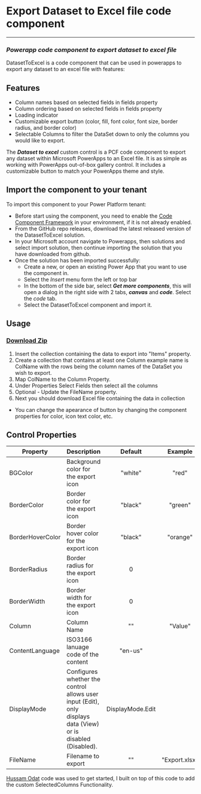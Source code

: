 # Export Dataset to Excel file code component

---

### _Powerapp code component to export dataset to excel file_

DatasetToExcel is a code component that can be used in powerapps to export any dataset to an excel file with features:

## Features

- Column names based on selected fields in fields property
- Column ordering based on selected fields in fields property
- Loading indicator
- Customizable export button (color, fill, font color, font size, border radius, and border color)
- Selectable Columns to filter the DataSet down to only the columns you would like to export.

The **_Dataset to excel_** custom control is a PCF code component to export any dataset within Microsoft PowerApps to an Excel file. It is as simple as working with PowerApps out-of-box gallery control.
It includes a customizable button to match your PowerApps theme and style.

## Import the component to your tenant

To import this component to your Power Platform tenant:

- Before start using the component, you need to enable the [Code Component Framework](https://learn.microsoft.com/en-us/power-apps/developer/component-framework/component-framework-for-canvas-apps) in your environment, if it is not already enabled.
- From the GitHub repo releases, download the latest released version of the DatasetToExcel solution.
- In your Microsoft account navigate to Powerapps, then solutions and select import solution, then continue importing the solution that you have downloaded from github.
- Once the solution has been imported successfully:
  - Create a new, or open an existing Power App that you want to use the component in.
  - Select the _Insert_ menu form the left or top bar
  - In the bottom of the side bar, select **_Get more components_**, this will open a dialog in the right side with 2 tabs, **_canvas_** and **_code_**. Select the _code_ tab.
  - Select the DatasetToExcel component and import it.

## Usage

### [Download Zip](https://github.com/ChrisMcKee1/power-platform-pcf/raw/main/PCF/DatasetToExcel/ExcelExporter.zip)

1. Insert the collection containing the data to export into "Items" property.
2. Create a collection that contains at least one Column example name is ColName with the rows being the column names of the DataSet you wish to export.
3. Map ColName to the Column Property.
4. Under Properties Select Fields then select all the columns
5. Optional - Update the FileName property.
6. Next you should download Excel file containing the data in collection

- You can change the apearance of button by changing the component properties for color, icon text color, etc.

## Control Properties

| Property        |          Description                     | Default          | Example         |
|-----------------|------------------------------------------|:----------------:|:---------------:|
| BGColor         | Background color for the export icon     | "white"          | "red"           |
| BorderColor     | Border color for the export icon         | "black"          | "green"         |
| BorderHoverColor| Border hover color for the export icon   | "black"          | "orange"        |
| BorderRadius    | Border radius for the export icon        | 0                |                 |
| BorderWidth     | Border width for the export icon         | 0                |                 |
| Column          | Column Name                              | ""               | "Value"         |
| ContentLanguage | ISO3166 lanuage code of the content      | "en-us"          |
| DisplayMode     | Configures whether the control allows user input (Edit), only displays data (View) or is disabled (Disabled). | DisplayMode.Edit |
| FileName        | Filename to export                       | ""               | "Export.xlsx"   |

[Hussam Odat](https://www.linkedin.com/in/hussam-odat-5075aa73) code was used to get started, I built on top of this code to add the custom SelectedColumns Functionality.
